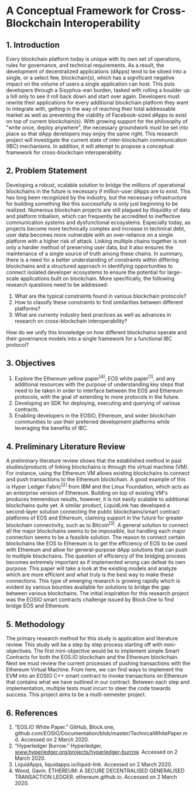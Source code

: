 # A Conceptual Framework for Cross-Blockchain Interoperability

## 1. Introduction

Every blockchain platform today is unique with its own set of operations, rules for governance, and technical requirements. As a result, the development of decentralized applications (dApps) tend to be siloed into a single, or a select few, blockchain(s), which has a significant negative impact on the volume of users a single application can host. This puts developers through a Sisyphus-ean burden, tasked with rolling a boulder up a hill only to see it roll back down and start over again. Developers must rewrite their applications for every additional blockchain platform they want to integrate with, getting in the way of reaching their total addressable market as well as preventing the viability of Facebook-sized dApps to exist on top of current blockchain(s). With growing support for the philosophy of "write once, deploy anywhere", the necessary groundwork must be set into place so that dApp developers may enjoy the same right. This research project will investigate the current state of inter-blockchain communication (IBC) mechanisms. In addition, it will attempt to propose a conceptual framework for cross-blockchain interoperability.

## 2. Problem Statement

Developing a robust, scalable solution to bridge the millions of operational blockchains in the future is necessary if million-user dApps are to exist. This has long been recognized by the industry, but the necessary infrastructure for building something like this successfully is only just beginning to be realized. Numerous blockchain projects are still plagued by illiquidity of data and platform tribalism, which can frequently be accredited to ineffective communication systems and dysfunctional ecosystems. Especially today, as projects become more technically complex and increase in technical debt, user data becomes more vulnerable with an over-reliance on a single platform with a higher risk of attack. Linking multiple chains together is not only a hardier method of preserving user data, but it also ensures the maintenance of a single source of truth among these chains. In summary, there is a need for a better understanding of constraints within differing blockchains and a structured approach in identifying opportunities to connect isolated developer ecosystems to ensure the potential for large-scale applications built on blockchain. More specifically, the following research questions need to be addressed:
1)	What are the typical constraints found in various blockchain protocols?
2)	How to classify these constraints to find similarities between different platforms?
3)	What are currenty industry best practices as well as advances in research on cross-blockchain interoperability?

How do we unify this knowledge on how different blockchains operate and their governance models into a single framework for a functional IBC protocol?

## 3. Objectives
1.	Explore the Ethereum yellow paper<sup>[4]</sup>, EOS white paper<sup>[1]</sup>, and any additional resources with the purpose of understanding key steps that need to be taken in order to interface between the EOS and Ethereum protocols, with the goal of extending to more protocols in the future.
2.	Developing an SDK for deploying, executing and querying of various contracts. 
3.	Enabling developers in the EOSIO, Ethereum, and wider blockchain communities to use their preferred development platforms while leveraging the benefits of IBC.


## 4. Preliminary Literature Review

A preliminary literature review shows that the established method in past studies/products of linking blockchains is through the virtual machine (VM). For instance, using the Ethereum VM allows existing blockchains to connect and push transactions to the Ethereum blockchain. A good example of this is Hyper Ledger Fabric<sup>[2]</sup> from IBM and the Linux Foundation, which acts as an enterprise version of Ethereum. Building on top of existing VM's produces tremendous results, however, it is not easily scalable to additional blockchains quite yet. A similar product, LiquidLink has developed a second-layer solution connecting the public blockchains/smart contract platforms of EOS and Ethereum, claiming support in the future for greater blockchain connectivity, such as to Bitcoin<sup>[3]</sup>. A general solution to connect all the major blockchains seems to be impossible, but handling each major connection seems to be a feasible solution. The reason to connect certain blockchains like EOS to Ethereum is to get the efficiency of EOS to be used with Ethereum and allow for general-purpose dApp solutions that can push to multiple blockchains. The question of efficiency of the bridging process becomes extremely important as if implemented wrong can defeat its own purpose. This paper will take a look at the existing models and analyze which are more efficient and what truly is the best way to make these connections. This type of emerging research is growing rapidly which is evident by various bounties available for solutions to bridge the gap between various blockchains. The initial inspiration for this research project was the EOSIO smart contracts challenge issued by Block.One to find bridge EOS and Ethereum.

## 5. Methodology

The primary research method for this study is application and literature review. This study will be a step by step process starting off with mini-objectives. The first mini-objective would be to implement simple Smart Contracts for both the EOS.IO blockchain and the Ethereum blockchain. Next we must review the current processes of pushing transactions with the Ethereum Virtual Machine. From here, we can find ways to implement the EVM into an EOSIO C++ smart contract to invoke transactions on Ethereum that contains what we have outlined in our contract. Between each step and implementation, multiple tests must incurr to steer the code towards success. This project aims to be a multi-semester project.

## 6. References

1.	 “EOS.IO White Paper.” GitHub, Block.one, 
github.com/EOSIO/Documentation/blob/master/TechnicalWhitePaper.md. Accessed on 2 March 2020.
2.	 “Hyperledger Burrow.” Hyperledger, www.hyperledger.org/projects/hyperledger-burrow. Accessed on 2 March 2020.
3.	LiquidApps, liquidapps.io/liquid-link. Accessed on 2 March 2020.
4.	Wood, Gavin. ETHEREUM: A SECURE DECENTRALISED GENERALISED TRANSACTION LEDGER. ethereum.github.io. Accessed on 2 March 2020.
